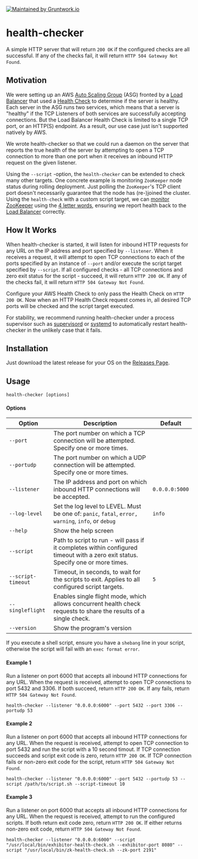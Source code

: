 [![Maintained by Gruntwork.io](https://img.shields.io/badge/maintained%20by-gruntwork.io-%235849a6.svg)](https://gruntwork.io/?ref=repo_health-checker)

# health-checker

A simple HTTP server that will return `200 OK` if the configured checks are all successful.  If any of the checks fail,
it will return `HTTP 504 Gateway Not Found`.

## Motivation

We were setting up an AWS [Auto Scaling Group](http://docs.aws.amazon.com/autoscaling/latest/userguide/AutoScalingGroup.html)
(ASG) fronted by a [Load Balancer](https://aws.amazon.com/documentation/elastic-load-balancing/) that used a
[Health Check](http://docs.aws.amazon.com/elasticloadbalancing/latest/network/target-group-health-checks.html#) to
determine if the server is healthy. Each server in the ASG runs two services, which means that a server is "healthy" if
the TCP Listeners of both services are successfully accepting connections. But the Load Balancer Health Check is limited to
a single TCP port, or an HTTP(S) endpoint. As a result, our use case just isn't supported natively by AWS.

We wrote health-checker so that we could run a daemon on the server that reports the true health of the server by
attempting to open a TCP connection to more than one port when it receives an inbound HTTP request on the given listener.

Using the `--script` -option, the `health-checker` can be extended to check many other targets. One concrete example is monitoring
`ZooKeeper` node status during rolling deployment. Just polling the `ZooKeeper`'s TCP client port doesn't necessarily guarantee
that the node has (re-)joined the cluster. Using the `health-check` with a custom script target, we can
[monitor ZooKeeper](https://zookeeper.apache.org/doc/r3.4.8/zookeeperAdmin.html#sc_monitoring) using the
[4 letter words](https://zookeeper.apache.org/doc/r3.4.8/zookeeperAdmin.html#sc_zkCommands), ensuring we report health back to the
[Load Balancer](https://aws.amazon.com/documentation/elastic-load-balancing/) correctly.

## How It Works

When health-checker is started, it will listen for inbound HTTP requests for any URL on the IP address and port specified
by `--listener`. When it receives a request, it will attempt to open TCP connections to each of the ports specified by
an instance of `--port` and/or execute the script target specified by `--script`. If all configured checks - all TCP
connections and zero exit status for the script - succeed, it will return `HTTP 200 OK`. If any of the checks fail,
it will return `HTTP 504 Gateway Not Found`.

Configure your AWS Health Check to only pass the Health Check on `HTTP 200 OK`. Now when an HTTP Health Check request
comes in, all desired TCP ports will be checked and the script target executed.

For stability, we recommend running health-checker under a process supervisor such as [supervisord](http://supervisord.org/)
or [systemd](https://www.freedesktop.org/wiki/Software/systemd/) to automatically restart health-checker in the unlikely
case that it fails.

## Installation

Just download the latest release for your OS on the [Releases Page](https://github.com/gruntwork-io/health-checker/releases).

## Usage

```
health-checker [options]
```

#### Options

| Option | Description | Default
| ------ | ----------- | -------
| `--port` | The port number on which a TCP connection will be attempted. Specify one or more times. | |
| `--portudp` | The port number on which a UDP connection will be attempted. Specify one or more times. | |
| `--listener` |  The IP address and port on which inbound HTTP connections will be accepted. | `0.0.0.0:5000`
| `--log-level` | Set the log level to LEVEL. Must be one of: `panic`, `fatal`, `error,` `warning`, `info`, or `debug` | `info`
| `--help` | Show the help screen | |
| `--script` | Path to script to run - will pass if it completes within configured timeout with a zero exit status. Specify one or more times. | |
| `--script-timeout` | Timeout, in seconds, to wait for the scripts to exit. Applies to all configured script targets. | `5` |
| `--singleflight` | Enables single flight mode, which allows concurrent health check requests to share the results of a single check.  | |
| `--version` | Show the program's version | |

If you execute a shell script, ensure you have a `shebang` line in your script, otherwise the script will fail with an `exec format error`.

#### Example 1

Run a listener on port 6000 that accepts all inbound HTTP connections for any URL. When the request is received,
attempt to open TCP connections to port 5432 and 3306. If both succeed, return `HTTP 200 OK`. If any fails, return `HTTP
504 Gateway Not Found`.

```
health-checker --listener "0.0.0.0:6000" --port 5432 --port 3306 --portudp 53
```

#### Example 2

Run a listener on port 6000 that accepts all inbound HTTP connections for any URL. When the request is received,
attempt to open TCP connection to port 5432 and run the script with a 10 second timout. If TCP connection succeeds and script exit code is zero, return `HTTP 200 OK`. If TCP connection fails or non-zero exit code for the script, return `HTTP
504 Gateway Not Found`.

```
health-checker --listener "0.0.0.0:6000" --port 5432 --portudp 53 --script /path/to/script.sh --script-timeout 10
```

#### Example 3

Run a listener on port 6000 that accepts all inbound HTTP connections for any URL. When the request is received,
attempt to run the configured scripts. If both return exit code zero, return `HTTP 200 OK`. If either returns non-zero exit code, return `HTTP
504 Gateway Not Found`.

```
health-checker --listener "0.0.0.0:6000" --script "/usr/local/bin/exhibitor-health-check.sh --exhibitor-port 8080" --script "/usr/local/bin/zk-health-check.sh --zk-port 2191"
```

